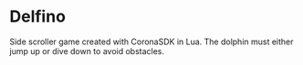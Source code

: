 # Delfino
Side scroller game created with CoronaSDK in Lua. The dolphin must either jump up or dive down to avoid obstacles. 
